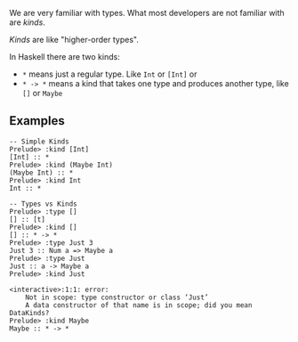 We are very familiar with types. What most developers are not familiar with are *kinds*.

*Kinds* are like "higher-order types". 

In Haskell there are two kinds:

* `*` means just a regular type. Like `Int` or `[Int]` or 
* `* -> *` means a kind that takes one type and produces another type, like `[]` or `Maybe`



Examples
-------
```shell
-- Simple Kinds
Prelude> :kind [Int]
[Int] :: *
Prelude> :kind (Maybe Int)
(Maybe Int) :: *
Prelude> :kind Int
Int :: *

-- Types vs Kinds
Prelude> :type []
[] :: [t]
Prelude> :kind []
[] :: * -> *
Prelude> :type Just 3
Just 3 :: Num a => Maybe a
Prelude> :type Just
Just :: a -> Maybe a
Prelude> :kind Just

<interactive>:1:1: error:
    Not in scope: type constructor or class ‘Just’
    A data constructor of that name is in scope; did you mean DataKinds?
Prelude> :kind Maybe
Maybe :: * -> *
```
